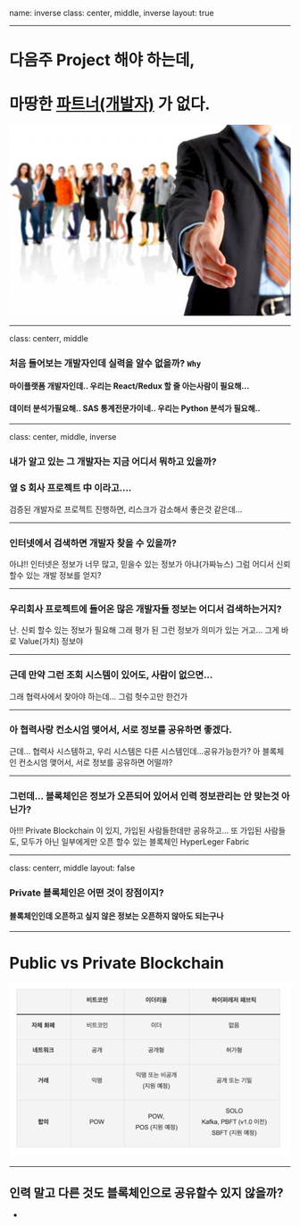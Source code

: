name: inverse
class: center, middle, inverse
layout: true

---

# **다음주 Project 해야 하는데,**
# **마땅한 <u>파트너(개발자)</u> 가 없다.**

![ ](./img/main.jpg)

---

class: centerr, middle

### 처음 들어보는 개발자인데 실력을 알수 없을까?  `Why`

#### 마이플랫폼 개발자인데.. 우리는 React/Redux 할 줄 아는사람이 필요해...
#### 데이터 분석가필요해.. SAS 통계전문가이네.. 우리는 Python 분석가 필요해..

---

class: center, middle, inverse

### 내가 알고 있는 그 개발자는  지금 어디서 뭐하고 있을까?
### 옆 S 회사 프로젝트 中 이라고....

검증된 개발자로 프로젝트 진행하면, 리스크가 감소해서 좋은것 같은데...

---

### 인터넷에서 검색하면 개발자 찾을 수 있을까?

아냐!!  인터넷은 정보가 너무 많고, 믿을수 있는 정보가 아냐(가짜뉴스)
그럼 어디서 신뢰 할수 있는 개발 정보를 얻지?

---

### 우리회사 프로젝트에 들어온 많은 개발자들 정보는 어디서 검색하는거지?

난.  신뢰 할수 있는 정보가 필요해
그래 평가 된 그런 정보가 의미가 있는 거고... 그게 바로 Value(가치) 정보야

---

### 근데 만약 그런 조회 시스템이 있어도, 사람이 없으면...

그래 협력사에서 찾아야 하는데...  그럼 헛수고만 한건가

---

### 아 협력사랑 컨소시엄 맺어서, 서로 정보를 공유하면 좋겠다.

근데... 협력사 시스템하고, 우리 시스템은 다른 시스템인데...공유가능한가?
아 블록체인 컨소시엄 맺어서, 서로 정보를 공유하면 어떨까?

---

### 그런데... 블록체인은 정보가 오픈되어 있어서 인력 정보관리는 안 맞는것 아닌가?

아!!! Private Blockchain 이 있지,  가입된 사람들한데만 공유하고...
또 가입된 사람들도,  모두가 아닌 일부에게만 오픈 할수 있는 블록체인   HyperLeger Fabric

---

class: centerr, middle
layout: false

### Private 블록체인은 어떤 것이 장점이지?

#### 블록체인인데  오픈하고 싶지 않은 정보는 오픈하지 않아도 되는구나

---

# **Public vs Private Blockchain**

![ ](./img/compare.png)

---

## 인력 말고 다른 것도 블록체인으로 공유할수 있지 않을까?

* 






